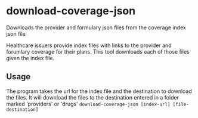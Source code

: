 # download-coverage-json
Downloads the provider and formulary json files from the coverage index json file

Healthcare issuers provide index files with links to the provider and forumlary coverage for their plans.  This tool downloads each of those files given the index file.

## Usage
The program takes the url for the index file and the destination to download the files.  It will download the files to the destination entered in a folder marked 'providers' or 'drugs'
`download-coverage-json [index-url] [file-destination]`

